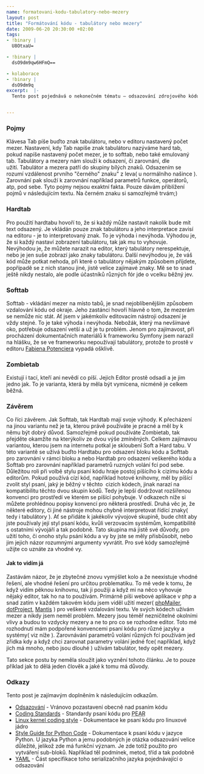 ```yaml
--- 
name: formatovani-kodu-tabulatory-nebo-mezery
layout: post
title: "Formátování kódu - tabulátory nebo mezery"
date: 2009-06-20 20:30:00 +02:00
tags: 
- !binary |
  U8OtxaU=

- !binary |
  dsO9dm9qw6HFmQ==

- kolaborace
- !binary |
  dsO9dm9q
excerpt:  |-
  Tento post pojednává o nekonečném tématu – odsazování zdrojového kódu při psaní. Psát kód jenom podle  svého přesvědčení mi přijde naprosto zcestné a proto jsem si vzal na pomoc ten Internet, když vo ňom všichni tak básněj. Post je tedy spíše souhrnem informací a názorů, které jsem našel, občasně doplněný názory mými.


---
```

### Pojmy

Klávesa Tab píše buďto znak tabulátoru, nebo v editoru nastavený počet mezer. Nastavení, kdy Tab napíše znak tabulátoru nazýváme hard tab, pokud napíše nastavený počet mezer, je to softtab, nebo také emulovaný tab. Tabulátory a mezery nám slouží k odsazení, či zarovnání, dle užití. Tabulátor a mezera patří do skupiny bílých znaků. Odsazením se rozumí vzdálenost prvního "černého" znaku" z leva( u normálního našince ). Zarovnání pak slouží k zarovnání například parametrů funkce, operátorů, atp, pod sebe.  Tyto pojmy nejsou exaktní fakta. Pouze dávám přiblížení pojmů v následujícím textu. Na černém znaku si samozřejmě trvám;)

### Hardtab

Pro použití hardtabu hovoří to, že si každý může nastavit nakolik bude mít text odsazený. Je vkládán pouze znak tabulátoru a jeho interpretace zavisí na editoru - je to interpretovaný znak. To je výhoda i nevýhoda. Výhodou je, že si každý nastaví zobrazení tabulátoru, tak jak mu to vyhovuje. Nevýhodou je, že můžete narazit na editor, který tabulátory nerespektuje, nebo je jen suše zobrazí jako znaky tabulátoru. Další nevýhodou je, že váš kód může potkat nehoda, při které o tabulátory nějakým způsobem příjdete, popřípadě se z nich stanou jiné, jistě velice zajímavé znaky. Mě se to snad ještě nikdy nestalo, ale podle účastníků různých fór jde o vcelku běžný jev.

### Softtab

Softtab - vkládání mezer na místo tabů, je snad nejoblíbenějším způsobem vzdalování kódu od okraje. Jeho zastánci hovoří hlavně o tom, že mezerám se nemůže nic stát. Ať jsem v jakémkoliv editovacím nástroji odsazení je vždy stejné. To je také výhoda i nevýhoda. Nebožák, který ma nevšímavé oko, potřebuje odsazení vetší a už je tu problém. Jenom pro zajímavost, při procházení dokumentačních materiálů k frameworku Symfony jsem narazil na hlášku, že se ve frameworku nepoužívají tabulátory, protože to prostě v editoru <a href="http://fabien.potencier.org/">Fabiena Potenciera</a> vypadá ošklivě.

### Zombietab

Existují i tací, kteří ani nevědí co píší. Jejich Editor prostě odsadí a je jim jedno jak. To je varianta, která by měla být vymícena, nicméně je celkem běžná.

### Závěrem

Co říci závěrem. Jak Softtab, tak Hardtab mají svoje výhody. K přecházení na jinou variantu než je ta, kterou právě používáte je pracné a měl by k němu být dobrý důvod. Samozřejmě pokud používáte Zombietab, tak přejděte okamžíte na kterýkoliv ze dvou výše zmíněných. Celkem zajímavou variantou, kterou jsem na internetu potkal je skloubení Soft a Hard tabu. V této variantě se užívá buďto Hardtabu pro odsazení bloku kódu a Softtab pro zarovnání v rámci bloku a nebo Hardtab pro odsazení veškerého kódu a Softtab pro zarovnání například parametrů ruzných volání fcí pod sebe. Důležitou roli při volbě stylu psaní kódu hraje postoj píšícího k cizímu kódu a editorům. Pokud používá cízí kód, například hotové knihovny, měl by píšící zvolit styl psaní, jaký je běžný v těchto  cizích kódech, jinak narazí na kompatibilitu těchto dvou skupin kódů. Tedy je lepší dodržovat rozšířenou konvenci pro prostředí ve kterém se píšící pohybuje. V odkazech níže si můžete prohlédnou popisy konvencí pro některá prostředí. Druhá věc je, že některé editory, či jiné nástroje mohou chybně interpretovat řídící znaky( tedy i tabulátory ). Ať se přidáte k jakékoliv vývojové skupině, bude chtít aby jste používaly její styl psaní kódu, kvůli verzovacím systémům, kompatibilitě s ostatními vývojáří a tak podobně. Tato skupina má jistě své důvody, pro užití toho, či onoho stylu psání kódu a vy by jste se měly přisbůsobit, nebo jim jejich názor rozumnými argumenty vyvrátit. Pro své kódy samozřejmě užijte co uznáte za vhodné vy.

#### Jak to vidím já

Zastávám názor, že je zbytečné znovu vymýšlet kolo a že neexistuje vhodné řešení, ale vhodné řešení pro určitou problematiku. To mě vede k tomu, že když vidím pěknou knihovnu, tak ji použiji a když mi na něco vyhovuje nějaký editor, tak ho na to používám. Primárně píši webové aplikace v php a snad zatím v každém takovém kódu jsem viděl užití mezer( <a href="http://phpmailer.svn.sourceforge.net/viewvc/phpmailer/">phpMailer</a>, <a href="http://dotproject.svn.sourceforge.net/viewvc/dotproject/">dotProject</a>, <a href="http://www.mantisbt.org/bugs/plugin.php?page=Source/list&amp;id=7">Mantis</a> ) pro veškeré vzdalování textu. Ve svých kódech užívám mezer a nikdy jsem neměl problém. Mezery jsou téměř nezničitelné okolními vlivy a budou to vzdycky mezery a ne to pro co se rozhodne editor. Toto mé rozhodnutí mám podpořené konvencemi psaní kódu pro různé jazyky a systémy( viz níže ). Zarovnávání parametrů volání různých fcí používám jed zřidka kdy a když chci zarovnat parametry volání jedné fce( například, když jich má mnoho, nebo jsou dlouhé ) užívám tabulátor, tedy opět mezery.

Tato sekce postu by neměla sloužit jako vyznění tohoto článku. Je to pouze příklad jak to dělá jeden člověk a jaké k tomu má důvody.

### Odkazy

Tento post je zajímavým doplněním k následujícím odkazům.

- [Odsazování](http://php.vrana.cz/odsazovani.php) - Vránovo pozastavení obecně nad psaním kódu
- [Coding Standards](http://pear.php.net/manual/en/standards.php) - Standardy psaní kódu pro <abbr title="PHP Extension and Application Repository">PEAR</abbr>
- [Linux kernel coding style](http://www.kernel.org/doc/Documentation/CodingStyle) - Dokumentace ke psaní kódu pro linuxové jádro
- [Style Guide for Python Code](http://www.python.org/dev/peps/pep-0008/) - Dokumentace k psaní kódu v jazyce Python. U jazyka Python a jemu podobných je otázka odsazování velice důležité, jelikož zde má funkční význam. Je zde totiž použito pro vytváření sub-bloků. Například těl podmínek, metod, tříd a tak podobně
- [YAML](http://www.yaml.org/spec/current.html#id2519916) - Část specifikace toho serializačního jazyka pojednávající o odsazování

